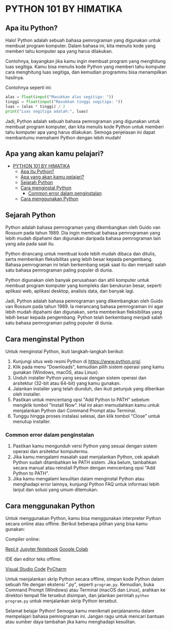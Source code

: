 # PYTHON 101 BY HIMATIKA

## Apa itu Python?

Halo! Python adalah sebuah bahasa pemrograman yang digunakan untuk membuat program komputer. Dalam bahasa ini, kita menulis kode yang memberi tahu komputer apa yang harus dilakukan.

Contohnya, bayangkan jika kamu ingin membuat program yang menghitung luas segitiga. Kamu bisa menulis kode Python yang memberi tahu komputer cara menghitung luas segitiga, dan kemudian programmu bisa menampilkan hasilnya.

Contohnya seperti ini:

```python
alas = float(input("Masukkan alas segitiga: "))
tinggi = float(input("Masukkan tinggi segitiga: "))
luas = (alas * tinggi) / 2
print("Luas segitiga adalah:", luas)
```

Jadi, Python adalah sebuah bahasa pemrograman yang digunakan untuk membuat program komputer, dan kita menulis kode Python untuk memberi tahu komputer apa yang harus dilakukan. Semoga penjelasan ini dapat membantumu memahami Python dengan lebih mudah!

## Apa yang akan kamu pelajari?

- [PYTHON 101 BY HIMATIKA](#python-101-by-himatika)
  - [Apa itu Python?](#apa-itu-python)
  - [Apa yang akan kamu pelajari?](#apa-yang-akan-kamu-pelajari)
  - [Sejarah Python](#sejarah-python)
  - [Cara menginstal Python](#cara-menginstal-python)
    - [Common error dalam penginstalan](#common-error-dalam-penginstalan)
  - [Cara menggunakan Python](#cara-menggunakan-python)

## Sejarah Python

Python adalah bahasa pemrograman yang dikembangkan oleh Guido van Rossum pada tahun 1989. Dia ingin membuat bahasa pemrograman yang lebih mudah dipahami dan digunakan daripada bahasa pemrograman lain yang ada pada saat itu.

Python dirancang untuk membuat kode lebih mudah dibaca dan ditulis, serta memberikan fleksibilitas yang lebih besar kepada pengembang. Bahasa pemrograman ini telah berkembang sejak saat itu dan menjadi salah satu bahasa pemrograman paling populer di dunia.

Python digunakan oleh banyak perusahaan dan ahli komputer untuk membuat program komputer yang kompleks dan berukuran besar, seperti aplikasi web, aplikasi desktop, analisis data, dan banyak lagi.

Jadi, Python adalah bahasa pemrograman yang dikembangkan oleh Guido van Rossum pada tahun 1989. Ia merancang bahasa pemrograman ini agar lebih mudah dipahami dan digunakan, serta memberikan fleksibilitas yang lebih besar kepada pengembang. Python telah berkembang menjadi salah satu bahasa pemrograman paling populer di dunia.

## Cara menginstal Python

Untuk menginstal Python, ikuti langkah-langkah berikut:

1. Kunjungi situs web resmi Python di https://www.python.org/.
2. Klik pada menu "Downloads", kemudian pilih sistem operasi yang kamu gunakan (Windows, macOS, atau Linux).
3. Unduh installer Python yang sesuai dengan sistem operasi dan arsitektur (32-bit atau 64-bit) yang kamu gunakan.
4. Jalankan installer yang telah diunduh, dan ikuti petunjuk yang diberikan oleh installer.
5. Pastikan untuk mencentang opsi "Add Python to PATH" sebelum mengklik tombol "Install Now". Hal ini akan memudahkan kamu untuk menjalankan Python dari Command Prompt atau Terminal.
6. Tunggu hingga proses instalasi selesai, dan klik tombol "Close" untuk menutup installer.

### Common error dalam penginstalan

1. Pastikan kamu mengunduh versi Python yang sesuai dengan sistem operasi dan arsitektur komputermu.
2. Jika kamu mengalami masalah saat menjalankan Python, cek apakah Python sudah ditambahkan ke PATH sistem. Jika belum, tambahkan secara manual atau reinstall Python dengan mencentang opsi "Add Python to PATH".
3. Jika kamu mengalami kesulitan dalam menginstal Python atau menghadapi error lainnya, kunjungi Python FAQ untuk informasi lebih lanjut dan solusi yang umum ditemukan.

## Cara menggunakan Python

Untuk menggunakan Python, kamu bisa menggunakan interpreter Python secara online atau offline. Berikut beberapa pilihan yang bisa kamu gunakan:

Compiler online:

[Repl.it](https://repl.it/languages/python3)
[Jupyter Notebook](https://jupyter.org/try)
[Google Colab](https://colab.research.google.com/notebooks/intro.ipynb)

IDE dan editor teks offline:

[Visual Studio Code](https://code.visualstudio.com/)
[PyCharm](https://www.jetbrains.com/pycharm/)

Untuk menjalankan skrip Python secara offline, simpan kode Python dalam sebuah file dengan ekstensi ".py", seperti `program.py`. Kemudian, buka Command Prompt (Windows) atau Terminal (macOS dan Linux), arahkan ke direktori tempat file tersebut disimpan, dan jalankan perintah `python program.py` untuk menjalankan skrip Python tersebut.

Selamat belajar Python! Semoga kamu menikmati perjalananmu dalam mempelajari bahasa pemrograman ini. Jangan ragu untuk mencari bantuan atau sumber daya tambahan jika kamu menghadapi kesulitan.
